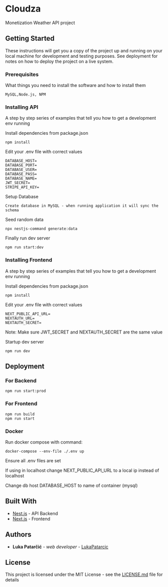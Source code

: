 # Cloudza

Monetization Weather API project

## Getting Started

These instructions will get you a copy of the project up and running on your local machine for development and testing purposes. See deployment for notes on how to deploy the project on a live system.

### Prerequisites

What things you need to install the software and how to install them

```
MySQL,Node.js, NPM
```

### Installing API

A step by step series of examples that tell you how to get a development env running

Install dependencies from package.json

```
npm install
```

Edit your .env file with correct values
```
DATABASE_HOST=
DATABASE_PORT=
DATABASE_USER=
DATABASE_PASS=
DATABASE_NAME=
JWT_SECRET=
STRIPE_API_KEY=
```

Setup Database

```
Create database in MySQL - when running application it will sync the schema
```

Seed random data
```
npx nestjs-command generate:data
```

Finally run dev server
```
npm run start:dev
```

### Installing Frontend

A step by step series of examples that tell you how to get a development env running

Install dependencies from package.json

```
npm install
```
Edit your .env file with correct values
```
NEXT_PUBLIC_API_URL=
NEXTAUTH_URL=
NEXTAUTH_SECRET=
```

Note: Make sure JWT_SECRET and NEXTAUTH_SECRET are the same value

Startup dev server

```
npm run dev
```

## Deployment

### For Backend

```
npm run start:prod
```

### For Frontend

```
npm run build
npm run start
```

### Docker
Run docker compose with command:
```
docker-compose --env-file ./.env up  
```

Ensure all .env files are set

If using in localhost change NEXT_PUBLIC_API_URL to a local ip instead of localhost

Change db host DATABASE_HOST to name of container (mysql)

## Built With

* [Nest.js](https://nestjs.com/) - API Backend
* [Next.js](https://nextjs.org/) - Frontend

## Authors

* **Luka Patarčić** - *web developer* - [LukaPatarcic](https://github.com/LukaPatarcic)

## License

This project is licensed under the MIT License - see the [LICENSE.md](LICENSE.md) file for details
